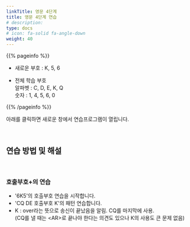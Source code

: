 ```yaml
---
linkTitle: 영문 4단계
title: 영문 4단계 연습
# description: 
type: docs
# icon: fa-solid fa-angle-down
weight: 40
---
```


{{% pageinfo %}}

* 새로운 부호 : K, 5, 6

* 전체 학습 부호<br>
알파벳 : C, D, E, K, Q<br>
숫자 : 1, 4, 5, 6, 0<br>

{{% /pageinfo %}}



아래를 클릭하면 새로운 창에서 연습프로그램이 열립니다.




<br>

## 연습 방법 및 해설
<br>

### 호출부호+의 연습
- '6K5'의 호출부호 연습을 시작합니다.
- 'CQ DE 호출부호 K'의 패턴 연습합니다.<br>
- K : over라는 뜻으로 송신이 끝났음을 알림. CQ를 마지막에 사용.<br>
  (CQ를 낼 때는 &lt;AR&gt;로 끝나야 한다는 의견도 있으나 K의 사용도 큰 문제 없음)


